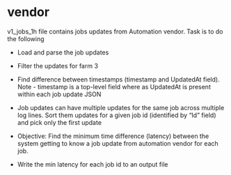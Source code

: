 # vendor

v1_jobs_1h file contains jobs updates from Automation vendor. Task is to do the following

- Load and parse the job updates

- Filter the updates for farm 3

- Find difference between timestamps (timestamp and UpdatedAt field). Note - timestamp is a top-level field where as UpdatedAt is present within each job update JSON

- Job updates can have multiple updates for the same job across multiple log lines. Sort them updates for a given job id (identified by “Id” field) and pick only the first update

- Objective: Find the minimum time difference (latency) between the system getting to know a job update from automation vendor for each job.

- Write the min latency for each job id to an output file
